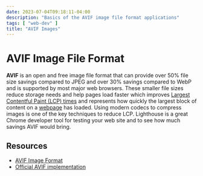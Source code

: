 ```yaml
---
date: 2023-07-04T09:18:11-04:00
description: "Basics of the AVIF image file format applications"
tags: [ "web-dev" ]
title: "AVIF Images"
---
```


# AVIF Image File Format

**AVIF** is an open and free image file format that can provide over 50% file size savings compared to JPEG and over 30% savings compared to WebP and is supported by most major web browsers. These smaller file sizes reduce storage needs and help pages load faster which improves [Largest Contentful Paint (LCP) times](core-web-vitals.md) and represents how quickly the largest block of content on a [webpage](web-dev.md) has loaded. Using modern codecs to compress images is one of the key techniques to reduce LCP. Lighthouse is a great Chrome developer tool for testing your web site and to see how much savings AVIF would bring.

## Resources

* [AVIF Image Format](https://aomediacodec.github.io/av1-avif/)
* [Official AVIF implementation](https://github.com/AOMediaCodec/libavif)
